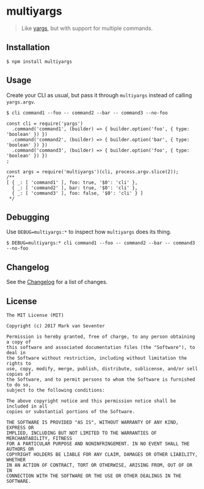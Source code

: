 # multiyargs
> Like [yargs](https://github.com/yargs/yargs), but with support for multiple commands.

## Installation
`$ npm install multiyargs`

## Usage
Create your CLI as usual, but pass it through `multiyargs` instead of calling `yargs.argv`.

`$ cli command1 --foo -- command2 --bar -- command3 --no-foo`

```
const cli = require('yargs')
  .command('command1', (builder) => { builder.option('foo', { type: 'boolean' }) })
  .command('command2', (builder) => { builder.option('bar', { type: 'boolean' }) })
  .command('command3', (builder) => { builder.option('foo', { type: 'boolean' }) })
;

const args = require('multiyargs')(cli, process.argv.slice(2));
/**
[ { _: [ 'command1' ], foo: true, '$0': 'cli' },
  { _: [ 'command2' ], bar: true, '$0': 'cli' },
  { _: [ 'command3' ], foo: false, '$0': 'cli' } ]
 */
```

## Debugging
Use `DEBUG=multiyargs:*` to inspect how `multiyargs` does its thing.

`$ DEBUG=multiyargs:* cli command1 --foo -- command2 --bar -- command3 --no-foo`

## Changelog
See the [Changelog](./CHANGELOG.md) for a list of changes.

## License
    The MIT License (MIT)

    Copyright (c) 2017 Mark van Seventer

    Permission is hereby granted, free of charge, to any person obtaining a copy of
    this software and associated documentation files (the "Software"), to deal in
    the Software without restriction, including without limitation the rights to
    use, copy, modify, merge, publish, distribute, sublicense, and/or sell copies of
    the Software, and to permit persons to whom the Software is furnished to do so,
    subject to the following conditions:

    The above copyright notice and this permission notice shall be included in all
    copies or substantial portions of the Software.

    THE SOFTWARE IS PROVIDED "AS IS", WITHOUT WARRANTY OF ANY KIND, EXPRESS OR
    IMPLIED, INCLUDING BUT NOT LIMITED TO THE WARRANTIES OF MERCHANTABILITY, FITNESS
    FOR A PARTICULAR PURPOSE AND NONINFRINGEMENT. IN NO EVENT SHALL THE AUTHORS OR
    COPYRIGHT HOLDERS BE LIABLE FOR ANY CLAIM, DAMAGES OR OTHER LIABILITY, WHETHER
    IN AN ACTION OF CONTRACT, TORT OR OTHERWISE, ARISING FROM, OUT OF OR IN
    CONNECTION WITH THE SOFTWARE OR THE USE OR OTHER DEALINGS IN THE SOFTWARE.